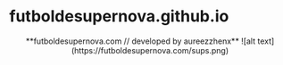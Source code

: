 # futboldesupernova.github.io
<p align="center">
  **futboldesupernova.com // developed by aureezzhenx**
  ![alt text](https://futboldesupernova.com/sups.png)
</p>
